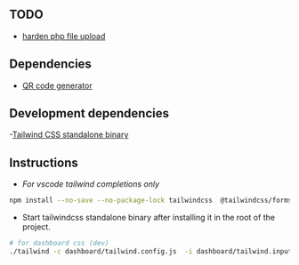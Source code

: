 
## TODO
- [harden php file upload](https://dev.to/einlinuus/how-to-upload-files-with-php-correctly-and-securely-1kng)


## Dependencies

- [QR code generator](https://github.com/davidshimjs/qrcodejs)

## Development dependencies
-[Tailwind CSS standalone binary](https://github.com/tailwindlabs/tailwindcss/releases)




## Instructions

- *For vscode tailwind completions only*
```bash
npm install --no-save --no-package-lock tailwindcss  @tailwindcss/forms
```

- Start tailwindcss standalone binary after installing it in the root of the project.
```bash
# for dashboard css (dev)
./tailwind -c dashboard/tailwind.config.js  -i dashboard/tailwind.input.css -o public/assets/dashboard.css --watch
```